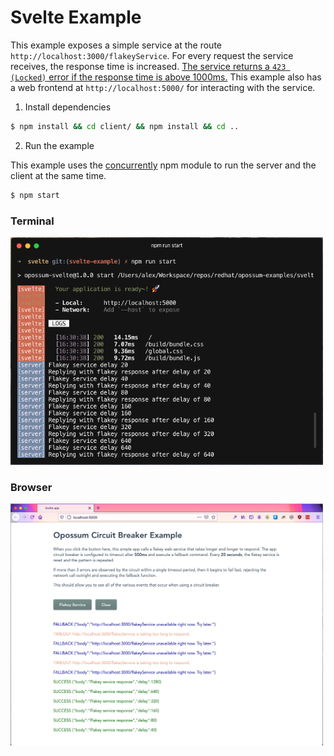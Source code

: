 # Svelte Example

This example exposes a simple service at the route `http://localhost:3000/flakeyService`.
For every request the service receives, the response time is increased.
[The service returns a `423 (Locked)` error if the response time is above 1000ms.](https://github.com/nodeshift-starters/opossum-examples/blob/master/vue/server.js#L27) This example also has a web frontend at `http://localhost:5000/` for interacting with the service.

1. Install dependencies

```sh
$ npm install && cd client/ && npm install && cd ..
```

2. Run the example

This example uses the [concurrently](https://www.npmjs.com/package/concurrently) npm module to run the server and the client at the same time.

```sh
$ npm start
```

<h3>Terminal</h3>
<img src="./images/svelte-terminal.png" width="500">

<h3>Browser</h3>
<img src="./images/svelte-browser.png" width="500">
